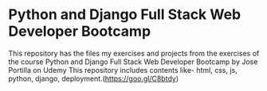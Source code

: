 # Python and Django Full Stack Web Developer Bootcamp
This repository has the files my exercises and projects from the exercises of the course Python and Django Full Stack Web Developer Bootcamp by Jose Portilla on Udemy This repository includes contents like- html, css, js, python, django, deployment.(https://goo.gl/C8btdy)
